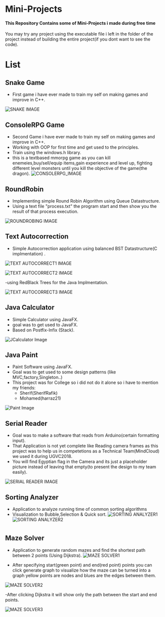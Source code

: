 # Mini-Projects
#### This Repository Contains some of Mini-Projects i made during free time 
You may try any project using the executable file i left in the folder of the project instead of building the entire project(if you dont want to see the code).
# List
## Snake Game
   - First game i have ever made to train my self on making games and improve in C++.
   
   ![SNAKE IMAGE](https://github.com/BlueLort/Mini-Projects/blob/master/Projects%20images/Snake.png)
## ConsoleRPG Game
   - Second Game i have ever made to train my self on making games and improve in C++.
   - Working with OOP for first time and get used to the principles.
   - Train using the windows.h library.
   - this is a textbased mmorpg game as you can kill enemeies,buy/sell/equip items,gain experience and level up, fighting different level monsters until you kill the objective of the game(the dragon).
   ![CONSOLERPG_IMAGE](https://github.com/BlueLort/Mini-Projects/blob/master/Projects%20images/ConsoleRPG.png)
## RoundRobin
   - Implementing simple Round Robin Algorithm using Queue Datastructure.
   - Using a text file "process.txt" the program start and then show you the result of that process execution.
   
   ![ROUNDROBING IMAGE](https://github.com/BlueLort/Mini-Projects/blob/master/Projects%20images/RoundRobin.png)
## Text Autocorrection
   - Simple Autocorrection application using balanced BST Datastructure(C implmentation) .
   
   ![TEXT AUTOCORRECT1 IMAGE](https://github.com/BlueLort/Mini-Projects/blob/master/Projects%20images/Autocorrect1.png)
   
   ![TEXT AUTOCORRECT2 IMAGE](https://github.com/BlueLort/Mini-Projects/blob/master/Projects%20images/Autocorrect2.png)
   
   -using RedBlack Trees for the Java Implmentation.
   
   ![TEXT AUTOCORRECT3 IMAGE](https://github.com/BlueLort/Mini-Projects/blob/master/Projects%20images/Autocorrect3.png)
   
## Java Calculator
   - Simple Calculator using JavaFX.
   - goal was to get used to JavaFX.
   - Based on Postfix-Infix (Stack).
   
   ![JCalculator Image](https://github.com/BlueLort/Mini-Projects/blob/master/Projects%20images/Java%20Calculator.png)
## Java Paint
   - Paint Software using JavaFX.
   - Goal was to get used to some design patterns (like MVC,factory,Singleton..)
   - This project was for College so i did not do it alone so i have to mention my friends: 
     - Sherif(SherifRafik)
     - Mohamed(harraz21)
   
   ![Paint Image](https://github.com/BlueLort/Mini-Projects/blob/master/Projects%20images/Java%20Paint.png)
## Serial Reader
   - Goal was to make a software that reads from Arduino(certain formatting input).
   - That Application is not yet complete like Reading camera frames as this project was to help us in competetions as a Technical Team(MindCloud) we used it during UGVC2018.
   - You will find Egyptian flag in the Camera and its just a placeholder picture instead of leaving that empty(to present the design to my team easily).
   
   ![SERIAL READER IMAGE](https://github.com/BlueLort/Mini-Projects/blob/master/Projects%20images/mindcloud%20Serial%20Reader.png)
   
 ## Sorting Analyzer
   - Application to analyze running time of common sorting algorithms
   - Visualization to Bubble,Selection & Quick sort.
   ![SORTING ANALYZER1](https://github.com/BlueLort/Mini-Projects/blob/master/Projects%20images/Sorting%20Analyzer%201.PNG)
   ![SORTING ANALYZER2](https://github.com/BlueLort/Mini-Projects/blob/master/Projects%20images/Sorting%20Analyzer%202.PNG)
 #
 ## Maze Solver
   - Application to generate random mazes and find the shortest path between 2 points (Using Dijkstra).
   ![MAZE SOLVER1](https://github.com/BlueLort/Mini-Projects/blob/master/Projects%20images/mazeSolver1.PNG)
   
   - After specifying start(green point) and end(red point) points you can click generate graph to visualize how the maze can be turned into a graph yellow points are nodes and blues are the edges between them.
   
   ![MAZE SOLVER2](https://github.com/BlueLort/Mini-Projects/blob/master/Projects%20images/mazeSolver2.PNG)
   
   -After clicking Dijkstra it will show only the path between the start and end points.
   
   ![MAZE SOLVER3](https://github.com/BlueLort/Mini-Projects/blob/master/Projects%20images/mazeSolver3.PNG)
 #
 ####
